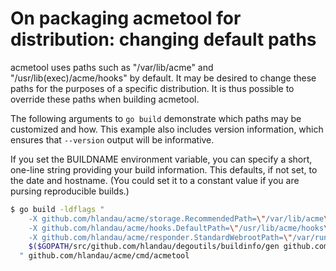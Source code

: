 # On packaging acmetool for distribution: changing default paths

acmetool uses paths such as "/var/lib/acme" and "/usr/lib(exec)/acme/hooks" by
default. It may be desired to change these paths for the purposes of a specific
distribution. It is thus possible to override these paths when building acmetool.

The following arguments to `go build` demonstrate which paths may be customized
and how. This example also includes version information, which ensures that
`--version` output will be informative.

If you set the BUILDNAME environment variable, you can specify a short,
one-line string providing your build information. This defaults, if not set, to
the date and hostname. (You could set it to a constant value if you are
pursing reproducible builds.)

```sh
$ go build -ldflags "
    -X github.com/hlandau/acme/storage.RecommendedPath=\"/var/lib/acme\"
    -X github.com/hlandau/acme/hooks.DefaultPath=\"/usr/lib/acme/hooks\"
    -X github.com/hlandau/acme/responder.StandardWebrootPath=\"/var/run/acme/acme-challenge\"
    $($GOPATH/src/github.com/hlandau/degoutils/buildinfo/gen github.com/hlandau/acme/cmd/acmetool)
  " github.com/hlandau/acme/cmd/acmetool
```
